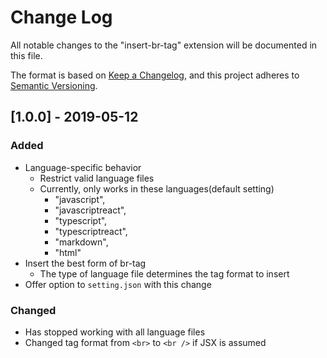 # Change Log
All notable changes to the "insert-br-tag" extension will be documented in this file.

The format is based on [Keep a Changelog](https://keepachangelog.com/en/1.0.0/),
and this project adheres to [Semantic Versioning](https://semver.org/spec/v2.0.0.html).

<!-- ## [Unreleased] -->

## [1.0.0] - 2019-05-12
### Added

- Language-specific behavior
  - Restrict valid language files
  - Currently, only works in these languages(default setting)
    - "javascript",
    - "javascriptreact",
    - "typescript",
    - "typescriptreact",
    - "markdown",
    - "html"
- Insert the best form of br-tag
  - The type of language file determines the tag format to insert
- Offer option to `setting.json` with this change

### Changed

- Has stopped working with all language files
- Changed tag format from `<br>` to `<br />` if JSX is assumed